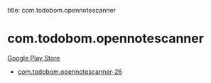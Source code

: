 title: com.todobom.opennotescanner
# com.todobom.opennotescanner


[Google Play Store](https://play.google.com/store/apps/details?id=com.todobom.opennotescanner)


* [com.todobom.opennotescanner-26](./com.todobom.opennotescanner-26/)